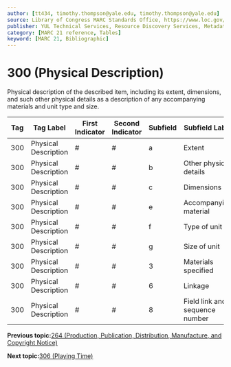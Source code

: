 ```yaml
---
author: [tt434, timothy.thompson@yale.edu, timothy.thompson@yale.edu]
source: Library of Congress MARC Standards Office, https://www.loc.gov/marc/bibliographic/bd300.html
publisher: YUL Technical Services, Resource Discovery Services, Metadata Services Unit
category: [MARC 21 reference, Tables]
keyword: [MARC 21, Bibliographic]
---
```


# 300 \(Physical Description\)

Physical description of the described item, including its extent, dimensions, and such other physical details as a description of any accompanying materials and unit type and size.

|Tag|Tag Label|First Indicator|Second Indicator|Subfield|Subfield Label|Repeatable|
|---|---------|---------------|----------------|--------|--------------|----------|
|300|Physical Description|\#|\#|a|Extent|T|
|300|Physical Description|\#|\#|b|Other physical details|F|
|300|Physical Description|\#|\#|c|Dimensions|T|
|300|Physical Description|\#|\#|e|Accompanying material|F|
|300|Physical Description|\#|\#|f|Type of unit|T|
|300|Physical Description|\#|\#|g|Size of unit|T|
|300|Physical Description|\#|\#|3|Materials specified|F|
|300|Physical Description|\#|\#|6|Linkage|F|
|300|Physical Description|\#|\#|8|Field link and sequence number|T|

**Previous topic:**[264 \(Production, Publication, Distribution, Manufacture, and Copyright Notice\)](../tables/264_bib_table.md)

**Next topic:**[306 \(Playing Time\)](../tables/306_bib_table.md)

